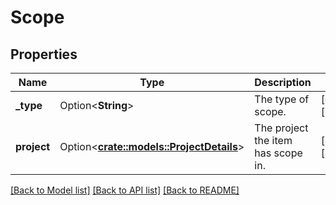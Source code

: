 # Scope

## Properties

Name | Type | Description | Notes
------------ | ------------- | ------------- | -------------
**_type** | Option<**String**> | The type of scope. | [optional][readonly]
**project** | Option<[**crate::models::ProjectDetails**](ProjectDetails.md)> | The project the item has scope in. | [optional][readonly]

[[Back to Model list]](../README.md#documentation-for-models) [[Back to API list]](../README.md#documentation-for-api-endpoints) [[Back to README]](../README.md)


